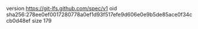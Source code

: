 version https://git-lfs.github.com/spec/v1
oid sha256:278ee0ef0017280778a0ef1d93f517efe9d606e0e9b5de85ace0f34ccb0d48ef
size 179
